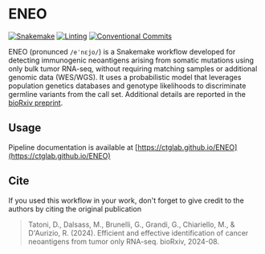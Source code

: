 # ENEO

[![Snakemake](https://img.shields.io/badge/snakemake-≤8.0.0-brightgreen.svg)](https://snakemake.github.io)
[![Linting](https://github.com/ctglab/ENEO/actions/workflows/formatting.yml/badge.svg?branch=main)](https://github.com/ctglab/ENEO/actions/workflows/formatting.yml)
[![Conventional Commits](https://img.shields.io/badge/Conventional%20Commits-1.0.0-%23FE5196?logo=conventionalcommits&logoColor=white)](https://conventionalcommits.org)


ENEO (pronunced `/eˈnɛjo/`) is a Snakemake workflow developed for detecting immunogenic neoantigens arising from somatic mutations using only bulk tumor RNA-seq, without requiring matching samples or additional genomic data (WES/WGS). It uses a probabilistic model that leverages population genetics databases and genotype likelihoods to discriminate germline variants from the call set. Additional details are reported in the [bioRxiv preprint](https://www.biorxiv.org/content/10.1101/2024.08.08.607127v1).

## Usage

Pipeline documentation is available at [https://ctglab.github.io/ENEO](https://ctglab.github.io/ENEO)

## Cite

If you used this workflow in your work, don't forget to give credit to the authors by citing the original publication

>Tatoni, D., Dalsass, M., Brunelli, G., Grandi, G., Chiariello, M., & D'Aurizio, R. (2024). Efficient and effective identification of cancer neoantigens from tumor only RNA-seq. bioRxiv, 2024-08.






